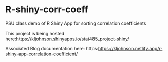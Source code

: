 # R-shiny-corr-coeff
PSU class demo of R Shiny App for sorting correlation coefficients

This project is being hosted here:https://kljohnson.shinyapps.io/stat485_project-shiny/ 

Associated Blog documentation here: https:https://kljohnson.netlify.app/r-shiny-app-correlation-coefficient/